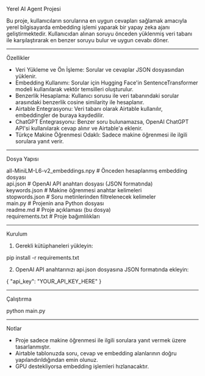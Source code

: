 Yerel AI Agent Projesi

Bu proje, kullanıcıların sorularına en uygun cevapları sağlamak amacıyla yerel bilgisayarda embedding işlemi yaparak bir yapay zeka ajanı geliştirmektedir. Kullanıcıdan alınan soruyu önceden yüklenmiş veri tabanı ile karşılaştırarak en benzer soruyu bulur ve uygun cevabı döner.

---

Özellikler

- Veri Yükleme ve Ön İşleme: Sorular ve cevaplar JSON dosyasından yüklenir. <br> 
- Embedding Kullanımı: Sorular için Hugging Face'in SentenceTransformer modeli kullanılarak vektör temsilleri oluşturulur.<br> 
- Benzerlik Hesaplama: Kullanıcı sorusu ile veri tabanındaki sorular arasındaki benzerlik cosine similarity ile hesaplanır.<br> 
- Airtable Entegrasyonu: Veri tabanı olarak Airtable kullanılır, embeddingler de buraya kaydedilir.<br> 
- ChatGPT Entegrasyonu: Benzer soru bulunamazsa, OpenAI ChatGPT API'si kullanılarak cevap alınır ve Airtable'a eklenir.<br> 
- Türkçe Makine Öğrenmesi Odaklı: Sadece makine öğrenmesi ile ilgili sorulara yanıt verir.<br> 

---

Dosya Yapısı

all-MiniLM-L6-v2_embeddings.npy    # Önceden hesaplanmış embedding dosyası <br> 
api.json                          # OpenAI API anahtarı dosyası (JSON formatında)<br> 
keywords.json                     # Makine öğrenmesi anahtar kelimeleri<br> 
stopwords.json                   # Soru metinlerinden filtrelenecek kelimeler<br> 
main.py                          # Projenin ana Python dosyası<br> 
readme.md                        # Proje açıklaması (bu dosya)<br> 
requirements.txt                 # Proje bağımlılıkları<br> 

---

Kurulum

1. Gerekli kütüphaneleri yükleyin:

pip install -r requirements.txt

2. OpenAI API anahtarınızı api.json dosyasına JSON formatında ekleyin:

{
  "api_key": "YOUR_API_KEY_HERE"
}

---

Çalıştırma

python main.py

---

Notlar

- Proje sadece makine öğrenmesi ile ilgili sorulara yanıt vermek üzere tasarlanmıştır.
- Airtable tablonuzda soru, cevap ve embedding alanlarının doğru yapılandırıldığından emin olunuz.
- GPU destekliyorsa embedding işlemleri hızlanacaktır.
